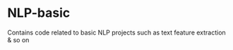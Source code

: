 # NLP-basic
Contains code related to basic NLP projects such as text feature extraction &amp; so on
